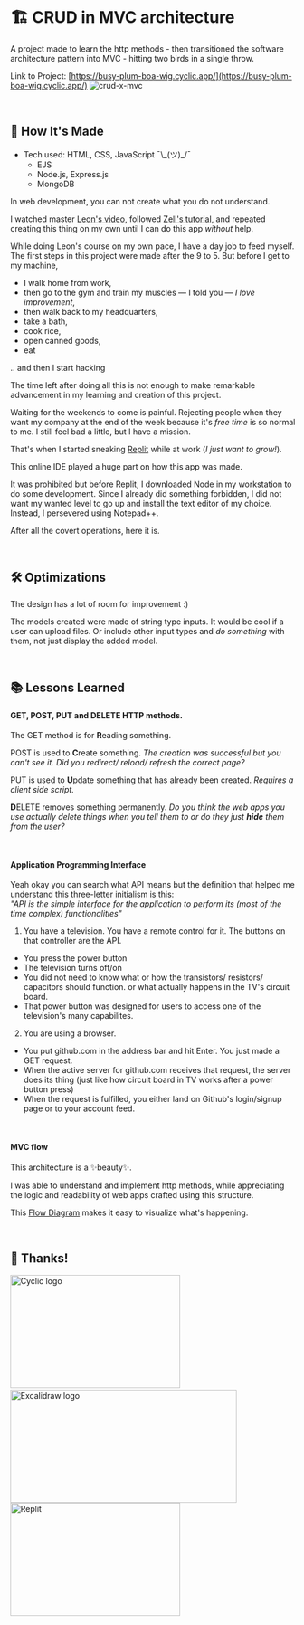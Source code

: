 # 🏗 CRUD in MVC architecture
A project made to learn the http methods - then transitioned the software architecture pattern into MVC - hitting two birds in a single throw.

Link to Project: [https://busy-plum-boa-wig.cyclic.app/](https://busy-plum-boa-wig.cyclic.app/)
![crud-x-mvc](https://user-images.githubusercontent.com/110211889/230430260-bb93dd6a-3d9f-4dd3-abba-08072b7521b0.gif)


<br>


## 🧰 How It's Made
* Tech used: HTML, CSS, JavaScript ¯\\\_(ツ)_/¯
  - EJS
  - Node.js, Express.js
  - MongoDB

In web development, you can not create what you do not understand.

I watched master [Leon's video](https://youtu.be/LHf_STV_rLE), followed [Zell's tutorial](https://zellwk.com/blog/crud-express-mongodb/), and repeated creating this thing on my own until I can do this app _without_ help.

While doing Leon's course on my own pace, I have a day job to feed myself. The first steps in this project were made after the 9 to 5. But before I get to my machine, 
- I walk home from work, 
- then go to the gym and train my muscles — I told you — _I love improvement_,
- then walk back to my headquarters,
- take a bath,
- cook rice, 
- open canned goods, 
- eat

.. and then I start hacking

The time left after doing all this is not enough to make remarkable advancement in my learning and creation of this project.

Waiting for the weekends to come is painful. Rejecting people when they want my company at the end of the week because it's _free time_ is so normal to me. I still feel bad a little, but I have a mission. 

That's when I started sneaking [Replit](https://replit.com/) while at work (_I just want to grow!_).

This online IDE played a huge part on how this app was made. 

It was prohibited but before Replit, I downloaded Node in my workstation to do some development. Since I already did something forbidden, I did not want my wanted level to go up and install the text editor of my choice. Instead, I persevered using Notepad++.

After all the covert operations, here it is.

<!-- https://replit.com/@Nathaniel330/VelvetyShimmeringInverse -->

<br>

## 🛠 Optimizations
The design has a lot of room for improvement :)

The models created were made of string type inputs. It would be cool if a user can upload files. Or include other input types and _do something_ with them, not just display the added model.

<br>

## 📚 Lessons Learned
#### GET, POST, PUT and DELETE HTTP methods.

The GET method is for **R**eading something.

POST is used to **C**reate something. _The creation was successful but you can't see it. Did you redirect/ reload/ refresh the correct page?_

PUT is used to **U**pdate something that has already been created. _Requires a client side script._

**D**ELETE removes something permanently. _Do you think the web apps you use actually delete things when you tell them to or do they just __hide__ them from the user?_

<br>

#### Application Programming Interface

Yeah okay you can search what API means but the definition that helped me understand this three-letter initialism is this: <br>_"API is the simple interface for the application to perform its (most of the time complex) functionalities"_


1. You have a television. You have a remote control for it. The buttons on that controller are the API.
  - You press the power button
  - The television turns off/on
  - You did not need to know what or how the transistors/ resistors/ capacitors should function. or what actually happens in the TV's circuit board.
  - That power button was designed for users to access one of the television's many capabilites.
      
2. You are using a browser.
  - You put github.com in the address bar and hit Enter. You just made a GET request.
  - When the active server for github.com receives that request, the server does its thing (just like how circuit board in TV works after a power button press)
  - When the request is fulfilled, you either land on Github's login/signup page or to your account feed.

<br>

#### MVC flow

This architecture is a ✨beauty✨.

I was able to understand and implement http methods, while appreciating the logic and readability of web apps crafted using this structure. 

This [Flow Diagram](https://excalidraw.com/#json=BE9Fn8HQrpVPR1gVjGcWq,A91ZnTAGOSl-kq4ataE_Mw) makes it easy to visualize what's happening.

<br>

## 💾 Thanks!

<img src="https://www.cyclic.sh/images/cyclic-logo.png" alt="Cyclic logo" width="300px" height="200px">&nbsp;<img src="https://excalidraw.app/logo.png" alt="Excalidraw logo" width="400px" height="200px"> <img src="https://blog.replit.com/images/new_logo/logotype.png?v=1664916455431" alt="Replit" width="300px" height="200px">

